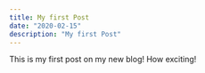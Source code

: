 ```yaml
---
title: My first Post
date: "2020-02-15"
description: "My first Post"
---
```


This is my first post on my new blog! How exciting!
